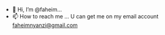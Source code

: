 - 👋 Hi, I’m @faheim...
- 📫 How to reach me ...
U can get me on my email  account faheimnyanzi@gmail.com 
<!---
Lyski09/Lyski09 is a ✨ special ✨ repository because its `README.md` (this file) appears on your GitHub profile.
You can click the Preview link to take a look at your changes.
--->
